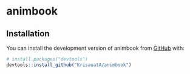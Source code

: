 
<!-- README.md is generated from README.Rmd. Please edit that file -->

# animbook

<!-- badges: start -->
<!-- badges: end -->

## Installation

You can install the development version of animbook from
[GitHub](https://github.com/) with:

``` r
# install.packages("devtools")
devtools::install_github("KrisanatA/animbook")
```
